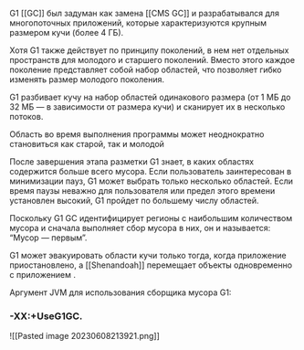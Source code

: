 G1 [[GC]] был задуман как замена [[CMS GC]] и разрабатывался для многопоточных приложений, которые характеризуются крупным размером кучи (более 4 ГБ).

Хотя G1 также действует по принципу поколений, в нем нет отдельных пространств для молодого и старшего поколений. Вместо этого каждое поколение представляет собой набор областей, что позволяет гибко изменять размер молодого поколения.

G1 разбивает кучу на набор областей одинакового размера (от 1 МБ до 32 МБ — в зависимости от размера кучи) и сканирует их в несколько потоков. 

Область во время выполнения программы может неоднократно становиться как старой, так и молодой

После завершения этапа разметки G1 знает, в каких областях содержится больше всего мусора. Если пользователь заинтересован в минимизации пауз, G1 может выбрать только несколько областей. Если время паузы неважно для пользователя или предел этого времени установлен высокий, G1 пройдет по большему числу областей.

Поскольку G1 GC идентифицирует регионы с наибольшим количеством мусора и сначала выполняет сбор мусора в них, он и называется: “Мусор — первым”.

G1 может эвакуировать области кучи только тогда, когда приложение приостановлено, а [[Shenandoah]] перемещает объекты одновременно с приложением .

Аргумент JVM для использования сборщика мусора G1:

### -XX:+UseG1GC.

![[Pasted image 20230608213921.png]]